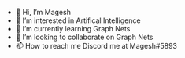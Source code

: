 - 👋 Hi, I’m Magesh
- 👀 I’m interested in Artifical Intelligence 
- 🌱 I’m currently learning Graph Nets
- 💞️ I’m looking to collaborate on Graph Nets
- 📫 How to reach me Discord me at Magesh#5893

<!---
rmagesh148/rmagesh148 is a ✨ special ✨ repository because its `README.md` (this file) appears on your GitHub profile.
You can click the Preview link to take a look at your changes.
--->
